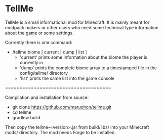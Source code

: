 TellMe
=========================

TellMe is a small informational mod for Minecraft.
It is mainly meant for modpack makers or other users who need some technical type information
about the game or some settings.

Currently there is one command:
  * /tellme biome [ current | dump | list ]
    - 'current' prints some information about the biome the player is currently in
    - 'dump' prints the complete biome array to a timestamped file in the config/tellme/ directory
    - 'list' prints the same list into the game console

=====================================

Compilation and installation from source:

* git clone https://github.com/maruohon/tellme.git
* cd tellme
* gradlew build

Then copy the tellme-&lt;version&gt;.jar from build/libs/ into your Minecraft mods/ directory.
The mod needs Forge to be installed.
